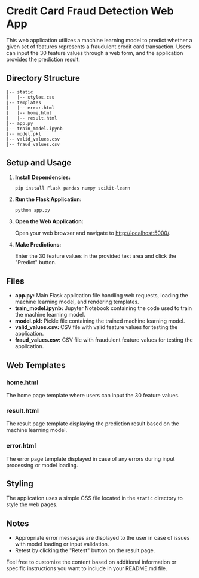# Credit Card Fraud Detection Web App

This web application utilizes a machine learning model to predict whether a given set of features represents a fraudulent credit card transaction. Users can input the 30 feature values through a web form, and the application provides the prediction result.

## Directory Structure

```
|-- static
|   |-- styles.css
|-- templates
|   |-- error.html
|   |-- home.html
|   |-- result.html
|-- app.py
|-- train_model.ipynb
|-- model.pkl
|-- valid_values.csv
|-- fraud_values.csv
```

## Setup and Usage

1. **Install Dependencies:**

   ```
   pip install Flask pandas numpy scikit-learn
   ```

2. **Run the Flask Application:**

   ```
   python app.py
   ```

3. **Open the Web Application:**

   Open your web browser and navigate to [http://localhost:5000/](http://localhost:5000/).

4. **Make Predictions:**

   Enter the 30 feature values in the provided text area and click the "Predict" button.

## Files

- **app.py:** Main Flask application file handling web requests, loading the machine learning model, and rendering templates.
- **train_model.ipynb:** Jupyter Notebook containing the code used to train the machine learning model.
- **model.pkl:** Pickle file containing the trained machine learning model.
- **valid_values.csv:** CSV file with valid feature values for testing the application.
- **fraud_values.csv:** CSV file with fraudulent feature values for testing the application.

## Web Templates

### home.html

The home page template where users can input the 30 feature values.

### result.html

The result page template displaying the prediction result based on the machine learning model.

### error.html

The error page template displayed in case of any errors during input processing or model loading.

## Styling

The application uses a simple CSS file located in the `static` directory to style the web pages.

## Notes

- Appropriate error messages are displayed to the user in case of issues with model loading or input validation.
- Retest by clicking the "Retest" button on the result page.

Feel free to customize the content based on additional information or specific instructions you want to include in your README.md file.